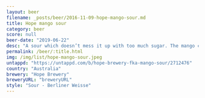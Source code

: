 ```yaml
---
layout: beer
filename: _posts/beer/2016-11-09-hope-mango-sour.md
title: Hope mango sour
category: beer
score: null
beer-date: "2019-06-22"
desc: "A sour which doesn’t mess it up with too much sugar. The mango comes through but it’s properly transformed into a beer version. Refreshing"
permalink: /beer/:title.html
img: /img/list/hope-mango-sour.jpeg
untappd: "https://untappd.com/b/hope-brewery-fka-mango-sour/2712476"
country: "Australia"
brewery: "Hope Brewery"
breweryURL: "breweryURL"
style: "Sour - Berliner Weisse"
---
```

